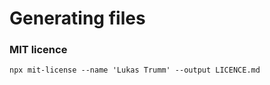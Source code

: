 # Generating files

### MIT licence

```
npx mit-license --name 'Lukas Trumm' --output LICENCE.md
```


